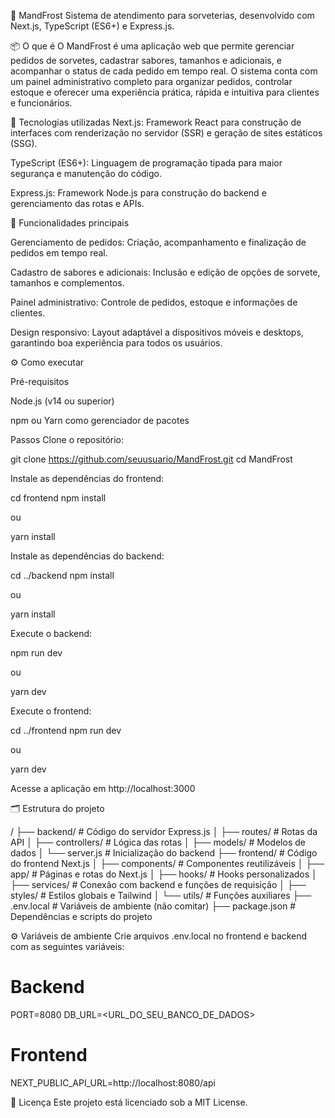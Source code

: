 🍦 MandFrost
Sistema de atendimento para sorveterias, desenvolvido com Next.js, TypeScript (ES6+) e Express.js.

📦 O que é
O MandFrost é uma aplicação web que permite gerenciar pedidos de sorvetes, cadastrar sabores, tamanhos e adicionais, e acompanhar o status de cada pedido em tempo real.
O sistema conta com um painel administrativo completo para organizar pedidos, controlar estoque e oferecer uma experiência prática, rápida e intuitiva para clientes e funcionários.

🚀 Tecnologias utilizadas
Next.js: Framework React para construção de interfaces com renderização no servidor (SSR) e geração de sites estáticos (SSG).

TypeScript (ES6+): Linguagem de programação tipada para maior segurança e manutenção do código.

Express.js: Framework Node.js para construção do backend e gerenciamento das rotas e APIs.

🧰 Funcionalidades principais

Gerenciamento de pedidos: Criação, acompanhamento e finalização de pedidos em tempo real.

Cadastro de sabores e adicionais: Inclusão e edição de opções de sorvete, tamanhos e complementos.

Painel administrativo: Controle de pedidos, estoque e informações de clientes.

Design responsivo: Layout adaptável a dispositivos móveis e desktops, garantindo boa experiência para todos os usuários.

⚙️ Como executar

Pré-requisitos

Node.js (v14 ou superior)

npm ou Yarn como gerenciador de pacotes

Passos
Clone o repositório:

git clone https://github.com/seuusuario/MandFrost.git
cd MandFrost


Instale as dependências do frontend:

cd frontend
npm install


ou

yarn install


Instale as dependências do backend:

cd ../backend
npm install


ou

yarn install


Execute o backend:

npm run dev


ou

yarn dev


Execute o frontend:

cd ../frontend
npm run dev


ou

yarn dev


Acesse a aplicação em http://localhost:3000

🗂️ Estrutura do projeto

/
├── backend/          # Código do servidor Express.js
│   ├── routes/       # Rotas da API
│   ├── controllers/  # Lógica das rotas
│   ├── models/       # Modelos de dados
│   └── server.js     # Inicialização do backend
├── frontend/         # Código do frontend Next.js
│   ├── components/   # Componentes reutilizáveis
│   ├── app/          # Páginas e rotas do Next.js
│   ├── hooks/        # Hooks personalizados
│   ├── services/     # Conexão com backend e funções de requisição
│   ├── styles/       # Estilos globais e Tailwind
│   └── utils/        # Funções auxiliares
├── .env.local        # Variáveis de ambiente (não comitar)
├── package.json      # Dependências e scripts do projeto


⚙️ Variáveis de ambiente
Crie arquivos .env.local no frontend e backend com as seguintes variáveis:

# Backend
PORT=8080
DB_URL=<URL_DO_SEU_BANCO_DE_DADOS>

# Frontend
NEXT_PUBLIC_API_URL=http://localhost:8080/api


📄 Licença
Este projeto está licenciado sob a MIT License.

